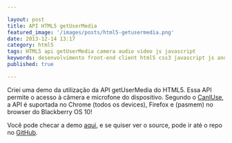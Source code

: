 ```yaml
---

layout: post
title: API HTML5 getUserMedia
featured_image: '/images/posts/html5-getusermedia.png'
date: 2013-12-14 13:17
category: html5
tags: HTML5 api getUserMedia camera audio video js javascript
keywords: desenvolvimento front-end client html5 css3 javascript js andre loureiro andrel anlo anlo_ rwd design responsivo getusermedia camera audio video
published: true

---
```


Criei uma demo da utilização da API getUserMedia do HTML5. Essa API permite o acesso à câmera e microfone do dispositivo. Segundo o [CanIUse](http://caniuse.com/#feat=stream), a API é suportada no Chrome (todos os devices), Firefox e (pasmem) no browser do Blackberry OS 10!

Você pode checar a demo [aqui](http://andrel.me/labs/html5-getusermedia), e se quiser ver o source, pode ir até o repo no [GitHub](https://github.com/andreloureiro/html5-getusermedia). 